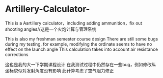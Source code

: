 # Artillery-Calculator-
This is a Aartillery calculator，including adding ammunition，fix out shooting angles//这是一个火炮计算与管理系统

This is also my freshman semester course design
There are still some bugs during my testing, for example, modifying the ordinate seems to have no effect on the launch angle
This calculation takes into account air resistance corrections

这也是我的大一下学期课程设计
在我测试过程中仍然存在一些bug，例如修改纵坐标貌似对发射角度没有影响
此计算考虑了空气阻力修正
